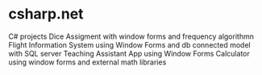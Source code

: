 # csharp.net
C# projects 
 Dice Assigment with window forms and frequency algorithmn
 Flight Information System using Window Forms and db connected model with SQL server 
 Teaching Assistant App using Window Forms 
 Calculator using window forms and external math libraries 

